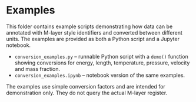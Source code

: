 # Examples

This folder contains example scripts demonstrating how data can be annotated with
M-layer style identifiers and converted between different units. The examples
are provided as both a Python script and a Jupyter notebook.

- `conversion_examples.py` – runnable Python script with a `demo()` function
  showing conversions for energy, length, temperature, pressure, velocity and
  mass fraction.
- `conversion_examples.ipynb` – notebook version of the same examples.

The examples use simple conversion factors and are intended for demonstration
only. They do not query the actual M-layer register.
